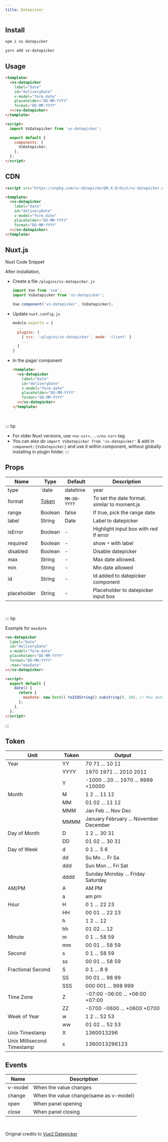 ```yaml
---
title: Datepicker
---
```


<masthead title="Datepicker" description="A light weight vue datepicker. Perfect for all your datepicker scenarios.">
  <component-links
    codesandbox="https://codesandbox.io/s/vs-datepicker-4vcnu"
    github="https://github.com/ashwinkshenoy/vue-simple/tree/master/packages/vs-datepicker"
    packageName="vs-datepicker">
  </component-links>
</masthead>

## Install

```bash
npm i vs-datepicker
```

```bash
yarn add vs-datepicker
```

## Usage

```html
<template>
  <vs-datepicker
    label="Date"
    id="deliveryDate"
    v-model="form.date"
    placeholder="DD-MM-YYYY"
    format="DD-MM-YYYY"
  ></vs-datepicker>
</template>

<script>
  import VsDatepicker from 'vs-datepicker';

  export default {
    components: {
      VsDatepicker,
    },
  };
</script>
```

## CDN

```html
<script src="https://unpkg.com/vs-datepicker@0.4.0/dist/vs-datepicker.min.js"></script>
```

```html
<template>
  <vs-datepicker
    label="Date"
    id="deliveryDate"
    v-model="form.date"
    placeholder="DD-MM-YYYY"
    format="DD-MM-YYYY"
  ></vs-datepicker>
</template>
```

## Nuxt.js

Nuxt Code Snippet

After installation,

- Create a file `/plugins/vs-datepicker.js`

  ```javascript
  import Vue from 'vue';
  import VsDatepicker from 'vs-datepicker';

  Vue.component('vs-datepicker', VsDatepicker);
  ```

- Update `nuxt.config.js`
  ```javascript
  module.exports = {
    ...
    plugins: [
      { src: '~plugins/vs-datepicker', mode: 'client' }
      ...
    ]
  }
  ```
- In the page/ component

  ```html
  <template>
    <vs-datepicker
      label="Date"
      id="deliveryDate"
      v-model="form.date"
      placeholder="DD-MM-YYYY"
      format="DD-MM-YYYY"
    ></vs-datepicker>
  </template>
  ```

  <br />

::: tip

- For older Nuxt versions, use `<no-ssr>...</no-ssr>` tag.
- You can also do
  `import VsDatepicker from 'vs-datepicker'`
  & add in `component:{VsDatepicker}` and use it within component, without globally installing in plugin folder.
  :::

## Props

| Name        | Type                                 | Default      | Description                                  |
| ----------- | ------------------------------------ | ------------ | -------------------------------------------- |
| type        | `date|datetime|year|month|time|week` | `date`       | Select the type of picker                    |
| format      | [Token](#token)                      | `MM-DD-YYYY` | To set the date format. similar to moment.js |
| range       | Boolean                              | false        | If true, pick the range date                 |
| label       | String                               | Date         | Label to datepicker                          |
| isError     | Boolean                              | -            | Highlight input box with red if error        |
| required    | Boolean                              | -            | show `*` with label                          |
| disabled    | Boolean                              | -            | Disable datepicker                           |
| max         | String                               | -            | Max date allowed.                            |
| min         | String                               | -            | Min date allowed                             |
| id          | String                               | -            | Id added to datepicker component             |
| placeholder | String                               | -            | Placeholder to datepicker input box          |

<br />

::: tip

Example for `maxdate`

```html
<vs-datepicker
  label="Date"
  id="deliveryDate"
  v-model="form.date"
  placeholder="DD-MM-YYYY"
  format="DD-MM-YYYY"
  :max="maxDate"
></vs-datepicker>

<script>
  export default {
    date() {
      return {
        maxDate: new Date().toISOString().substring(0, 10), // Max date -> Today
      };
    },
  };
</script>
```

:::

## Token

| Unit                       | Token | Output                                 |
| -------------------------- | ----- | -------------------------------------- |
| Year                       | YY    | 70 71 ... 10 11                        |
|                            | YYYY  | 1970 1971 ... 2010 2011                |
|                            | Y     | -1000 ...20 ... 1970 ... 9999 +10000   |
| Month                      | M     | 1 2 ... 11 12                          |
|                            | MM    | 01 02 ... 11 12                        |
|                            | MMM   | Jan Feb ... Nov Dec                    |
|                            | MMMM  | January February ... November December |
| Day of Month               | D     | 1 2 ... 30 31                          |
|                            | DD    | 01 02 ... 30 31                        |
| Day of Week                | d     | 0 1 ... 5 6                            |
|                            | dd    | Su Mo ... Fr Sa                        |
|                            | ddd   | Sun Mon ... Fri Sat                    |
|                            | dddd  | Sunday Monday ... Friday Saturday      |
| AM/PM                      | A     | AM PM                                  |
|                            | a     | am pm                                  |
| Hour                       | H     | 0 1 ... 22 23                          |
|                            | HH    | 00 01 ... 22 23                        |
|                            | h     | 1 2 ... 12                             |
|                            | hh    | 01 02 ... 12                           |
| Minute                     | m     | 0 1 ... 58 59                          |
|                            | mm    | 00 01 ... 58 59                        |
| Second                     | s     | 0 1 ... 58 59                          |
|                            | ss    | 00 01 ... 58 59                        |
| Fractional Second          | S     | 0 1 ... 8 9                            |
|                            | SS    | 00 01 ... 98 99                        |
|                            | SSS   | 000 001 ... 998 999                    |
| Time Zone                  | Z     | -07:00 -06:00 ... +06:00 +07:00        |
|                            | ZZ    | -0700 -0600 ... +0600 +0700            |
| Week of Year               | w     | 1 2 ... 52 53                          |
|                            | ww    | 01 02 ... 52 53                        |
| Unix Timestamp             | X     | 1360013296                             |
| Unix Millisecond Timestamp | x     | 1360013296123                          |

## Events

| Name    | Description                            |
| ------- | -------------------------------------- |
| v-model | When the value changes                 |
| change  | When the value change(same as v-model) |
| open    | When panel opening                     |
| close   | When panel closing                     |

<br />

Original credits to [Vue2 Datepicker](https://github.com/mengxiong10/vue2-datepicker)
